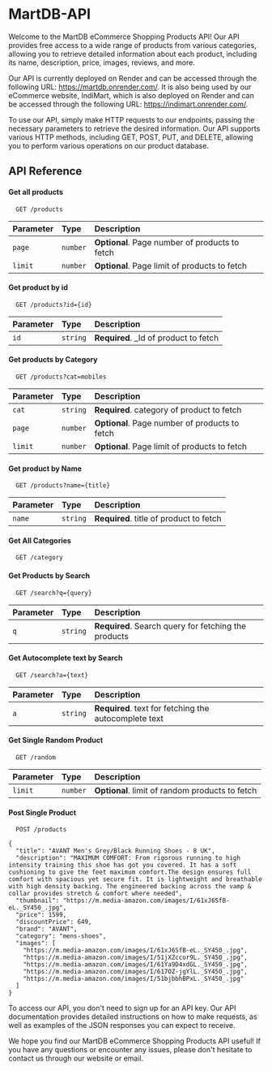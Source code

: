 # MartDB-API

Welcome to the MartDB eCommerce Shopping Products API! Our API provides free access to a wide range of products from various categories, allowing you to retrieve detailed information about each product, including its name, description, price, images, reviews, and more.

Our API is currently deployed on Render and can be accessed through the following URL: https://martdb.onrender.com/. It is also being used by our eCommerce website, IndiMart, which is also deployed on Render and can be accessed through the following URL: https://indimart.onrender.com/.

To use our API, simply make HTTP requests to our endpoints, passing the necessary parameters to retrieve the desired information. Our API supports various HTTP methods, including GET, POST, PUT, and DELETE, allowing you to perform various operations on our product database.


## API Reference

#### Get all products

```
  GET /products
```

| Parameter | Type     | Description                       |
| :-------- | :------- | :-------------------------------- |
| `page`      | `number` | **Optional**. Page number of products to fetch                     
| `limit`      | `number` | **Optional**. Page limit of products to fetch |

#### Get product by id

```
  GET /products?id={id}
```

| Parameter | Type     | Description                       |
| :-------- | :------- | :-------------------------------- |
| `id`      | `string` | **Required**. _Id of product to fetch |

#### Get products by Category

```
  GET /products?cat=mobiles
```

| Parameter | Type     | Description                       |
| :-------- | :------- | :-------------------------------- |
| `cat`      | `string` | **Required**. category of product to fetch |
| `page`      | `number` | **Optional**. Page number of products to fetch                     
| `limit`      | `number` | **Optional**. Page limit of products to fetch |

#### Get product by Name

```
  GET /products?name={title}
```

| Parameter | Type     | Description                       |
| :-------- | :------- | :-------------------------------- |
| `name`      | `string` | **Required**. title of product to fetch |

#### Get All Categories

```
  GET /category
```

#### Get Products by Search

```
  GET /search?q={query}
```

| Parameter | Type     | Description                       |
| :-------- | :------- | :-------------------------------- |
| `q`      | `string` | **Required**. Search query for fetching the products |


#### Get Autocomplete text by Search

```
  GET /search?a={text}
```

| Parameter | Type     | Description                       |
| :-------- | :------- | :-------------------------------- |
| `a`      | `string` | **Required**. text for fetching the autocomplete text |

#### Get Single Random Product

```
  GET /random
```

| Parameter | Type     | Description                       |
| :-------- | :------- | :-------------------------------- |
| `limit`      | `number` | **Optional**. limit of random products to fetch |

#### Post Single Product

```
  POST /products
```

```
{
  "title": "AVANT Men's Grey/Black Running Shoes - 8 UK",
  "description": "MAXIMUM COMFORT: From rigorous running to high intensity training this shoe has got you covered. It has a soft cushioning to give the feet maximum comfort.The design ensures full comfort with spacious yet secure fit. It is lightweight and breathable with high density backing. The engineered backing across the vamp & collar provides stretch & comfort where needed",
  "thumbnail": "https://m.media-amazon.com/images/I/61xJ6SfB-eL._SY450_.jpg",
  "price": 1599,
  "discountPrice": 649,
  "brand": "AVANT",
  "category": "mens-shoes",
  "images": [
    "https://m.media-amazon.com/images/I/61xJ6SfB-eL._SY450_.jpg",
    "https://m.media-amazon.com/images/I/51jXZccor9L._SY450_.jpg",
    "https://m.media-amazon.com/images/I/61Ya9D4xdGL._SY450_.jpg",
    "https://m.media-amazon.com/images/I/617OZ-jgYlL._SY450_.jpg",
    "https://m.media-amazon.com/images/I/51bjbbhBPxL._SY450_.jpg"
  ]
}
```

To access our API, you don't need to sign up for an API key. Our API documentation provides detailed instructions on how to make requests, as well as examples of the JSON responses you can expect to receive.

We hope you find our MartDB eCommerce Shopping Products API useful! If you have any questions or encounter any issues, please don't hesitate to contact us through our website or email.
